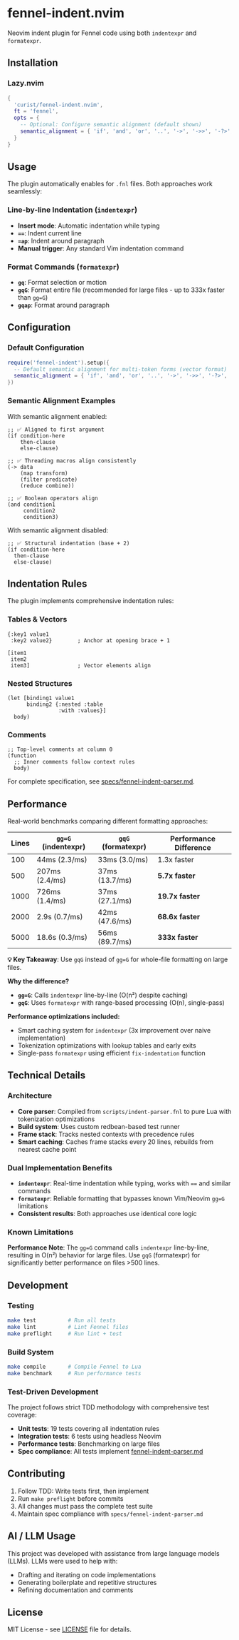 # fennel-indent.nvim

Neovim indent plugin for Fennel code using both `indentexpr` and `formatexpr`.

## Installation

### Lazy.nvim

```lua
{
  'curist/fennel-indent.nvim',
  ft = 'fennel',
  opts = {
    -- Optional: Configure semantic alignment (default shown)
    semantic_alignment = { 'if', 'and', 'or', '..', '->', '->>', '-?>', '-?>>' }
  }
}
```

## Usage

The plugin automatically enables for `.fnl` files. Both approaches work seamlessly:

### Line-by-line Indentation (`indentexpr`)

- **Insert mode**: Automatic indentation while typing
- **`==`**: Indent current line
- **`=ap`**: Indent around paragraph
- **Manual trigger**: Any standard Vim indentation command

### Format Commands (`formatexpr`)

- **`gq`**: Format selection or motion
- **`gqG`**: Format entire file (recommended for large files - up to 333x faster than `gg=G`)
- **`gqap`**: Format around paragraph

## Configuration

### Default Configuration

```lua
require('fennel-indent').setup({
  -- Default semantic alignment for multi-token forms (vector format)
  semantic_alignment = { 'if', 'and', 'or', '..', '->', '->>', '-?>', '-?>>' }
})
```

### Semantic Alignment Examples

With semantic alignment enabled:

```fennel
;; ✅ Aligned to first argument
(if condition-here
    then-clause
    else-clause)

;; ✅ Threading macros align consistently  
(-> data
    (map transform)
    (filter predicate)
    (reduce combine))

;; ✅ Boolean operators align
(and condition1
     condition2
     condition3)
```

With semantic alignment disabled:

```fennel
;; ✅ Structural indentation (base + 2)
(if condition-here
  then-clause
  else-clause)
```

## Indentation Rules

The plugin implements comprehensive indentation rules:

### Tables & Vectors
```fennel
{:key1 value1
 :key2 value2}        ; Anchor at opening brace + 1

[item1
 item2
 item3]               ; Vector elements align
```

### Nested Structures
```fennel
(let [binding1 value1
      binding2 {:nested :table
                :with :values}]
  body)
```

### Comments
```fennel
;; Top-level comments at column 0
(function
  ;; Inner comments follow context rules
  body)
```

For complete specification, see [specs/fennel-indent-parser.md](specs/fennel-indent-parser.md).

## Performance

Real-world benchmarks comparing different formatting approaches:

| Lines | `gg=G` (indentexpr) | `gqG` (formatexpr) | Performance Difference |
|-------|--------------------|--------------------|------------------------|
| 100   | 44ms (2.3/ms)      | 33ms (3.0/ms)      | 1.3x faster            |
| 500   | 207ms (2.4/ms)     | 37ms (13.7/ms)     | **5.7x faster**        |
| 1000  | 726ms (1.4/ms)     | 37ms (27.1/ms)     | **19.7x faster**       |
| 2000  | 2.9s (0.7/ms)      | 42ms (47.6/ms)     | **68.6x faster**       |
| 5000  | 18.6s (0.3/ms)     | 56ms (89.7/ms)     | **333x faster**        |

**💡 Key Takeaway**: Use `gqG` instead of `gg=G` for whole-file formatting on large files.

**Why the difference?**
- **`gg=G`**: Calls `indentexpr` line-by-line (O(n²) despite caching)
- **`gqG`**: Uses `formatexpr` with range-based processing (O(n), single-pass)

**Performance optimizations included:**
- Smart caching system for `indentexpr` (3x improvement over naive implementation)
- Tokenization optimizations with lookup tables and early exits
- Single-pass `formatexpr` using efficient `fix-indentation` function

## Technical Details

### Architecture

- **Core parser**: Compiled from `scripts/indent-parser.fnl` to pure Lua with tokenization optimizations
- **Build system**: Uses custom redbean-based test runner  
- **Frame stack**: Tracks nested contexts with precedence rules
- **Smart caching**: Caches frame stacks every 20 lines, rebuilds from nearest cache point

### Dual Implementation Benefits

- **`indentexpr`**: Real-time indentation while typing, works with `==` and similar commands
- **`formatexpr`**: Reliable formatting that bypasses known Vim/Neovim `gg=G` limitations
- **Consistent results**: Both approaches use identical core logic

### Known Limitations

**Performance Note**: The `gg=G` command calls `indentexpr` line-by-line, resulting in O(n²) behavior for large files. Use `gqG` (formatexpr) for significantly better performance on files >500 lines.

## Development

### Testing

```bash
make test          # Run all tests
make lint          # Lint Fennel files
make preflight     # Run lint + test
```

### Build System

```bash
make compile       # Compile Fennel to Lua
make benchmark     # Run performance tests
```

### Test-Driven Development

The project follows strict TDD methodology with comprehensive test coverage:

- **Unit tests**: 19 tests covering all indentation rules
- **Integration tests**: 6 tests using headless Neovim
- **Performance tests**: Benchmarking on large files
- **Spec compliance**: All tests implement [fennel-indent-parser.md](specs/fennel-indent-parser.md)

## Contributing

1. Follow TDD: Write tests first, then implement
2. Run `make preflight` before commits
3. All changes must pass the complete test suite
4. Maintain spec compliance with `specs/fennel-indent-parser.md`

## AI / LLM Usage

This project was developed with assistance from large language models (LLMs).
LLMs were used to help with:

* Drafting and iterating on code implementations
* Generating boilerplate and repetitive structures
* Refining documentation and comments

## License

MIT License - see [LICENSE](LICENSE) file for details.
